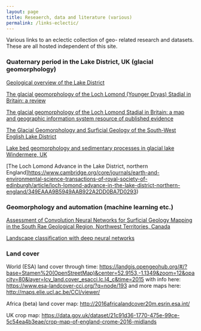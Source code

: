 ```yaml
---
layout: page
title: Reseaerch, data and literature (various)
permalink: /links-eclectic/
---
```


Various links to an eclectic collection of geo- related research and datasets. These are all hosted independent of this site.

### Quaternary period in the Lake District, UK (glacial geomorphology)

[Geological overview of the Lake District](http://www.lakedistrict.gov.uk/learning/geology)

[The glacial geomorphology of the Loch Lomond (Younger Dryas) Stadial in Britain: a review](https://onlinelibrary.wiley.com/doi/epdf/10.1002/jqs.3010)

[The glacial geomorphology of the Loch Lomond Stadial in Britain: a map and geographic information system resource of published evidence](https://www.tandfonline.com/doi/full/10.1080/17445647.2016.1145149?scroll=top&needAccess=true)<!--%http://dro.dur.ac.uk/17936/3/17936P.pdf)-->

[The Glacial Geomorphology and Surficial Geology of the South-West English Lake District](https://www.tandfonline.com/doi/abs/10.4113/jom.2011.1187)

[Lake bed geomorphology and sedimentary processes in glacial lake Windermere, UK](https://www.tandfonline.com/doi/full/10.1080/17445647.2013.780986)

[The Loch Lomond Advance in the Lake District, northern England]https://www.cambridge.org/core/journals/earth-and-environmental-science-transactions-of-royal-society-of-edinburgh/article/loch-lomond-advance-in-the-lake-district-northern-england/349EAAA9B5949AAB922A2DD0BA7D0293)

### Geomorphology and automation (machine learning etc.)

[Assessment of Convolution Neural Networks for Surficial Geology Mapping in the South Rae Geological Region, Northwest Territories, Canada](https://www.mdpi.com/2072-4292/10/2/307)

[Landscape classification with deep neural networks](https://eartharxiv.org/5mx3c/)

### Land cover

World (ESA) land cover through time: https://landgis.opengeohub.org/#/?base=Stamen%20(OpenStreetMap)&center=52.9153,-1.1349&zoom=12&opacity=80&layer=lcv_land.cover_esacci.lc.l4_c&time=2015 with info here: https://www.esa-landcover-cci.org/?q=node/193 and more maps here: http://maps.elie.ucl.ac.be/CCI/viewer/ 

Africa (beta) land cover map: http://2016africalandcover20m.esrin.esa.int/ 

UK crop map: https://data.gov.uk/dataset/21c91d36-1770-475e-99ce-5c54ea4b3eae/crop-map-of-england-crome-2016-midlands


